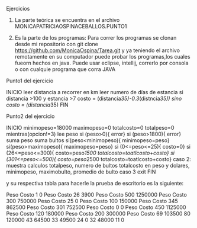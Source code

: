 Ejercicios

1. La parte teórica se encuentra en el archivo MONICAPATRICIAOSPINACEBALLOS.PUNTO1

2. Es la parte de los programas:
Para correr los programas se clonan desde mi repositorio con git clone https://github.com/MonicaOspina/Tarea.git
y ya teniendo el archivo remotamente en su computador puede probar los programas,los cuales fueorn hechos en java.
Puede usar eclipse, intellij, correrlo por consola o con cualquie programa que corra JAVA 

Punto1 del ejercicio

INICIO
  leer distancia a recorrer en km
  leer numero de días de estancia
  si distancia >100 y estancia >7
    costo = (distancia*35)-0.3*(distncia*35))
  sino
    costo = (distancia*35)
FIN

Punto2 del ejercicio

INICIO
  minimopeso=18000
  maximopeso=0
  totalcosto=0
  totalpeso=0
  mientras(opcion!=3)
    lee peso
	si (peso>0){
	 error}
        si (peso>1800){
	  error}
	suma peso
	suma bultos
	si(peso<minimopeso){
	 minimopeso=peso}
	si(peso>maximopeso){
	 maximopeso=peso}
	si (0<=peso<=25){
	  costo=0}
        si (26<=peso<=300){
	  costo=peso*1500
	   totalcosto=toatlcosto+costo}
	si (301<=peso<=500){
	  costo=peso*2500
           totalcosto=toatlcosto+costo}
	caso 2: muestra calculos
	  totalpeso,
	  numero de bultos
	  totalcosto en peso y dolares,
	  minimopeso,
	  maximobulto,
	  promedio de bulto
	caso 3 exit
FIN

y su respectiva tabla para hacerle la prueba de escritorio es la siguiente:

Peso     Costo
1         0
Peso     Costo
26        3900
Peso     Costo
500       1250000
Peso     Costo
300       750000
Peso     Costo
25        0
Peso     Costo
100       150000
Peso     Costo
345       862500
Peso     Costo
301       752500
Peso     Costo
0         0
Peso     Costo
450       1125000
Peso     Costo
120       180000
Peso     Costo
200       300000
Peso     Costo
69        103500
80        120000
43        64500
33        49500
24        0
32        48000
11        0
